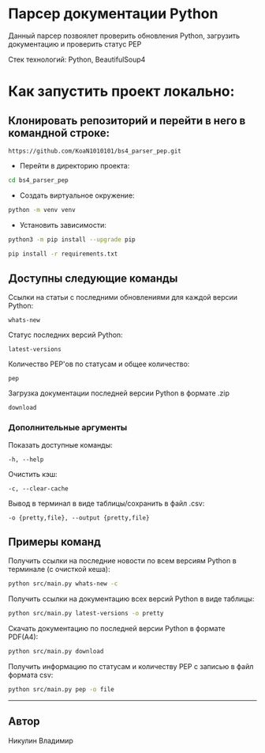 # Парсер документации Python

Данный парсер позвоялет проверить обновления Python, загрузить документацию и проверить статус PEP

Стек технологий: Python, BeautifulSoup4


# Как запустить проект локально:
## Клонировать репозиторий и перейти в него в командной строке:
```
https://github.com/KoaN1010101/bs4_parser_pep.git
```
- Перейти в директорию проекта:
```bash
cd bs4_parser_pep
```
- Создать виртуальное окружение:
```bash
python -m venv venv
```
- Установить зависимости:
```bash
python3 -m pip install --upgrade pip
```
```bash
pip install -r requirements.txt
```

## Доступны следующие команды
Ссылки на статьи с последними обновлениями для каждой версии Python:
```
whats-new
```
Статус последних версий Python:
```
latest-versions
```
Количество PEP'ов по статусам и общее количество:
```
pep
```
Загрузка документации последней версии Python в формате .zip
```
download
```

### Дополнительные аргументы
Показать доступные команды:
```
-h, --help
```
Очистить кэш:
```
-c, --clear-cache
```
Вывод в терминал в виде таблицы/сохранить в файл .csv:
```
-o {pretty,file}, --output {pretty,file}
```

## Примеры команд

Получить ссылки на последние новости по всем версиям Python в терминале (с очисткой кеша):
```bash
python src/main.py whats-new -с
```

Получить ссылки на документацию всех версий Python в виде таблицы:
```bash
python src/main.py latest-versions -o pretty
```

Cкачать документацию по последней версии Python в формате PDF(A4):
```bash
python src/main.py download
```

Получить информацию по статусам и количеству PEP с записью в файл формата csv:
```bash
python src/main.py pep -o file
```

---
## Автор

Никулин Владимир
